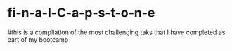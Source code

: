 # fi-n-a-l-C-a-p-s-t-o-n-e

#this is a compliation of the most challenging taks that I have completed as part of my bootcamp
